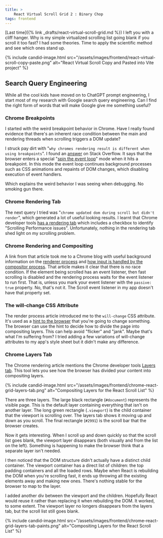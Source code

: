 ```yaml
---
title: >
    React Virtual Scroll Grid 2 : Binary Chop
tags: frontend
---
```


[Last time]({% link _drafts/react-virtual-scroll-grid.md %}) I left you with a cliff hanger. Why is my simple virtualized scrolling list going blank if you scroll it too fast? I had some theories. Time to apply the scientific method and see which ones stand up.

{% include candid-image.html src="/assets/images/frontend/react-virtual-scroll-copy-paste.png" alt="React Virtual Scroll Copy and Pasted into Vite project" %}

## Search Query Engineering

While all the cool kids have moved on to ChatGPT prompt engineering, I start most of my research with Google search query engineering. Can I find the right form of words that will make Google give me something useful?

### Chrome Breakpoints

I started with the weird breakpoint behavior in Chrome. Have I really found evidence that there's an inherent race condition between the main and rendering threads when scrolling triggers a DOM update? 

I struck pay dirt with "`why chromes rendering result is different when using breakpoints`". I found an [answer](https://stackoverflow.com/a/73567420) on Stack Overflow. It says that the browser enters a special "[spin the event loop](https://html.spec.whatwg.org/multipage/webappapis.html#spin-the-event-loop)" mode when it hits a breakpoint. In this mode the event loop continues background processes such as CSS animations and repaints of DOM changes, which disabling execution of event handlers. 

Which explains the weird behavior I was seeing when debugging. No smoking gun there. 

### Chrome Rendering Tab

The next query I tried was "`chrome updated dom during scroll but didn't render`", which generated a lot of useful looking results. I learnt that Chrome developer tools [has a rendering tab](https://developer.chrome.com/docs/devtools/rendering/performance/) which includes a checkbox to identify "Scrolling Performance issues". Unfortunately, nothing in the rendering tab shed light on my scrolling problem. 

### Chrome Rendering and Compositing

A link from that article took me to a Chrome blog with useful background information on the [renderer process](https://developer.chrome.com/blog/inside-browser-part3/#what-is-compositing) and [how input is handled by the compositor process](https://developer.chrome.com/blog/inside-browser-part4/). That article makes it clear that there is no race condition. If the element being scrolled has an event listener, then fast scrolling is disabled and the rendering process waits for the event listener to run first. That is, unless you mark your event listener with the `passive: true` property. No, that's not it. The Scroll event listener in my app doesn't have that property set.

### The will-change CSS Attribute

The render process article introduced me to the `will-change` CSS attribute. It's used as a [hint to the browser](https://dev.opera.com/articles/css-will-change-property/) that you're going to change something. The browser can use the hint to decide how to divide the page into compositing layers. This can help avoid "flicker" and "jank". Maybe that's what I'm suffering from? I tried adding a few variations of will-change attributes to my app's style sheet but it didn't make any difference.

### Chrome Layers Tab

The Chrome rendering article mentions the Chrome developer tools [Layers tab](https://blog.logrocket.com/eliminate-content-repaints-with-the-new-layers-panel-in-chrome-e2c306d4d752/). This tool lets you see how the browser has divided your content into compositing layers. 

{% include candid-image.html src="/assets/images/frontend/chrome-react-grid-layers-tab.png" alt="Compositing Layers for the React Scroll List" %}

There are three layers. The large black rectangle (`#document`) represents the visible page. This is the default layer containing everything that isn't on another layer. The long green rectangle (`.viewport`) is the child container that the viewport is scrolling over. The layers tab shows it moving up and down as you scroll. The final rectangle (`#2991`) is the scroll bar that the browser creates. 

Now it gets interesting. When I scroll up and down quickly so that the scroll list goes blank, the viewport layer disappears (both visually and from the list on the left). Something is happening to make the browser think that a separate layer isn't needed.

I then noticed that the DOM structure didn't actually have a distinct child container. The viewport container has a direct list of children: the top padding containers and all the loaded rows. Maybe when React is rebuilding the DOM when you're scrolling fast, it ends up throwing all the existing elements away and making new ones. There's nothing stable for the browser to map to the layer.

I added another div between the viewport and the children. Hopefully React would reuse it rather than replacing it when rebuilding the DOM. It worked, to some extent. The viewport layer no longers disappears from the layers tab, but the scroll list still goes blank. 

{% include candid-image.html src="/assets/images/frontend/chrome-react-grid-layers-tab-paints.png" alt="Compositing Layers for the React Scroll List" %}